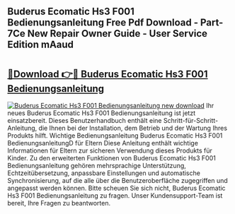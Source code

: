 ## Buderus Ecomatic Hs3 F001 Bedienungsanleitung Free Pdf Download - Part-7Ce New Repair Owner Guide - User Service Edition mAaud

# <h2><a href="http://df5hwmi.blite.top/?on=Buderus+Ecomatic+Hs3+F001+Bedienungsanleitung">🔗Download 👉🔴 Buderus Ecomatic Hs3 F001 Bedienungsanleitung</a></h2>

[![Buderus Ecomatic Hs3 F001 Bedienungsanleitung new download](https://i.imgur.com/lujVjoI.png)](http://df5hwmi.blite.top/?on=Buderus+Ecomatic+Hs3+F001+Bedienungsanleitung)
Ihr neues Buderus Ecomatic Hs3 F001 Bedienungsanleitung ist jetzt einsatzbereit. Dieses Benutzerhandbuch enthält eine Schritt-für-Schritt-Anleitung, die Ihnen bei der Installation, dem Betrieb und der Wartung Ihres Produkts hilft. Wichtige Bedienungsanleitung Buderus Ecomatic Hs3 F001 BedienungsanleitungD für Eltern Diese Anleitung enthält wichtige Informationen für Eltern zur sicheren Verwendung dieses Produkts für Kinder. Zu den erweiterten Funktionen von Buderus Ecomatic Hs3 F001 Bedienungsanleitung gehören mehrsprachige Unterstützung, Echtzeitübersetzung, anpassbare Einstellungen und automatische Synchronisierung, auf die alle über die Benutzeroberfläche zugegriffen und angepasst werden können. Bitte scheuen Sie sich nicht, Buderus Ecomatic Hs3 F001 Bedienungsanleitung zu fragen. Unser Kundensupport-Team ist bereit, Ihre Fragen zu beantworten.

